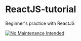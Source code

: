 # ReactJS-tutorial
Beginner's practice with ReactJS

[![No Maintenance Intended](http://unmaintained.tech/badge.svg)](http://unmaintained.tech/)

